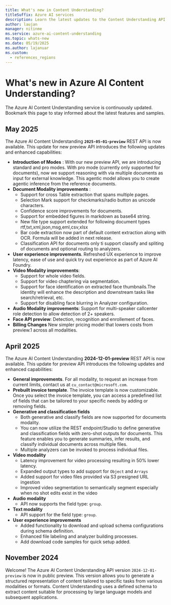 ```yaml
---
title: What's new in Content Understanding?
titleSuffix: Azure AI services
description: Learn the latest updates to the Content Understanding API.
author: laujan
manager: nitinme
ms.service: azure-ai-content-understanding
ms.topic: whats-new
ms.date: 05/19/2025
ms.author: lajanuar
ms.custom:
  - references_regions
---
```


# What's new in Azure AI Content Understanding?

The Azure AI Content Understanding service is continuously updated. Bookmark this page to stay informed about the latest features and samples.

## May 2025
The Azure AI Content Understanding **`2025-05-01-preview`** REST API is now available. This update for new preview API introduces the following updates and enhanced capabilities:

* **Introduction of Modes** : With our new preview API, we are introducing standard and pro modes. With pro mode (currently only supported for documents), now we support reasoning with via multiple documents as input for external knowledge. This agentic model allows you to create agentic inference from the reference documents.
* **Document Modality improvements** :
  * Support for cross Table extraction that spans multiple pages.
  * Selection Mark support for checkmarks/radio button as unicode characters. 
  * Confidence score improvements for documents.
  * Support for embedded figures in markdown as base64 string.
  * New file type support extended for following document types rtf,txt,xml,json,msg,eml,csv,xlsx
  * Bar code extraction now part of default content extraction along with OCR. Formula will be added in next release. 
  * Classification API for documents only ti support classify and spliting of documents and optional routing to analyzers.
* **User experience improvements**. Refreshed UX experience to improve latency, ease of use and quick try out experience as part of Azure AI Foundry.
* **Video Modality improvements**:
  * Support for whole video fields.
  * Support for video chaptering via segmentation.
  * Support for face identification on extracted face thumbnails.The identity will enhance the description and downstream tasks like search/retrieval, etc.
  * Support for disabling face blurring in Analyzer configuration.
* **Audio Modality improvements**: Support for multi-speaker callcenter role detection to allow detection of 2+ speakers. 
* **Face API preview**: Detection, recognition and enrollement of faces.
* **Billing Changes** New simpler pricing model that lowers costs from preview.1 across all modalities. 

  
## April 2025

The Azure AI Content Understanding **2024-12-01-preview** REST API is now available. This update for preview API introduces the following updates and enhanced capabilities:

* **General improvements**. For all modality, to request an increase from current limits, contact us at `cu_contact@microsoft.com`.
* **Prebuilt invoice template**. The invoice template is now customizable. Once you select the invoice template, you can access a predefined list of fields that can be tailored to your specific needs by adding or removing fields. 
* **Generative and classification fields**
  * Both generative and classify fields are now supported for documents modality. 
  * You can now utilize the REST endpoint/Studio to define generative and classification fields with zero-shot outputs for documents. This feature enables you to generate summaries, infer results, and classify individual documents across multiple files.
  * Multiple analyzers can be invoked to process individual files.
* **Video modality**
  * Latency improvement for video processing resulting in 50% lower latency.
  * Expanded output types to add support for `Object` and `Arrays`
  * Added support for video files provided via S3 presigned URL ingestion
  * Improved video segmentation to semantically segment especially when no shot edits exist in the video
* **Audio modality**
  * API now supports the field type: `group`.
* **Text modality**
  * API support for the field type: `group`.
* **User experience improvements**
  * Added functionality to download and upload schema configurations during schema definition.
  * Enhanced file labeling and analyzer building processes.
  * Add download code samples for quick setup added.

## November 2024

Welcome! The Azure AI Content Understanding API version `2024-12-01-preview` is now in public preview. This version allows you to generate a structured representation of content tailored to specific tasks from various modalities or formats. Content Understanding uses a defined schema to extract content suitable for processing by large language models and subsequent applications.
